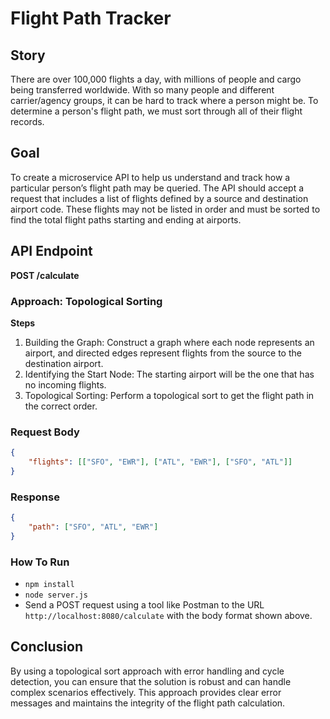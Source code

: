 # Flight Path Tracker

## Story
There are over 100,000 flights a day, with millions of people and cargo being transferred worldwide. With so many people and different carrier/agency groups, it can be hard to track where a person might be. To determine a person's flight path, we must sort through all of their flight records.

## Goal
To create a microservice API to help us understand and track how a particular person’s flight path may be queried. The API should accept a request that includes a list of flights defined by a source and destination airport code. These flights may not be listed in order and must be sorted to find the total flight paths starting and ending at airports.

## API Endpoint

**POST /calculate**
### Approach: Topological Sorting
**Steps**
 1. Building the Graph: Construct a graph where each node represents an airport, and directed edges represent flights from the source to the destination airport.
 2. Identifying the Start Node: The starting airport will be the one that has no incoming flights.
 3. Topological Sorting: Perform a topological sort to get the flight path in the correct order.

### Request Body
```json
{
    "flights": [["SFO", "EWR"], ["ATL", "EWR"], ["SFO", "ATL"]]
}
```

### Response
```json
{
    "path": ["SFO", "ATL", "EWR"]
}
```

### How To Run
-   `npm install`
-   `node server.js`
-   Send a POST request using a tool like Postman to the URL `http://localhost:8080/calculate` with the body format shown above.


## Conclusion
By using a topological sort approach with error handling and cycle detection, you can ensure that the solution is robust and can handle complex scenarios effectively. This approach provides clear error messages and maintains the integrity of the flight path calculation.
